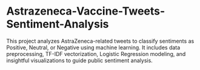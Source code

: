# Astrazeneca-Vaccine-Tweets-Sentiment-Analysis
This project analyzes AstraZeneca-related tweets to classify sentiments as Positive, Neutral, or Negative using machine learning. It includes data preprocessing, TF-IDF vectorization, Logistic Regression modeling, and insightful visualizations to guide public sentiment analysis.
